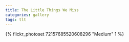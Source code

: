 ```yaml
---
title: The Little Things We Miss
categories: gallery
tags: tlt
---
```


{% flickr_photoset 72157685520608296 "Medium" 1 %}